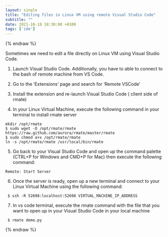 ```yaml
---
layout: single
title: "Editing files in Linux VM using remote Visual Studio Code"
subtitle: ""
date: 2021-10-18 18:30:00 +0100
tags: ['ide']
---
```


{% endraw %}

Sometimes we need to edit a file directly on Linux VM using Visual Studio Code.

1. Launch Visual Studio Code. Additionally, you have to able to connect to the bash of remote machine from VS Code. 

2. Go to the ‘Extensions’ page and search for ‘Remote VSCode’

3. Install the extension and re-launch Visual Studio Code ( client side of rmate)

4. In your Linux Virtual Machine, execute the following command in your terminal to install rmate server

````
mkdir /opt/rmate
$ sudo wget -O /opt/rmate/rmate https://raw.github.com/aurora/rmate/master/rmate
$ sudo chmod a+x /opt/rmate/rmate
ln -s /opt/rmate/rmate /usr/local/bin/rmate 
````

5. Go back to your Visual Studio Code and open up the command palette (CTRL+P for Windows and CMD+P for Mac) then execute the following command:
````
Remote: Start Server 
````

6. Once the server is ready, open up a new terminal and connect to your Linux Virtual Machine using the following command:
````
 $ ssh -R 52698:localhost:52698 VIRTUAL_MACHINE_IP_ADDRESS 
````

7. In vs code terminal, execute the rmate command with the file that you want to open up in your Visual Studio Code in your local machine
````
 $ rmate demo.py 
````

{% endraw %}